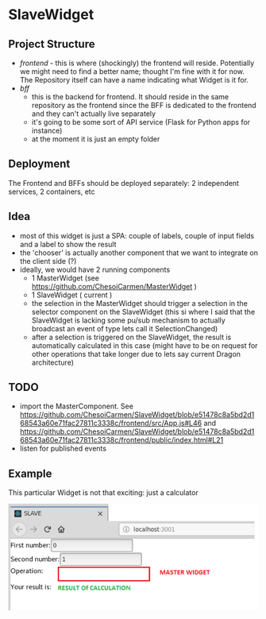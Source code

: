# SlaveWidget

## Project Structure
* *frontend* - this is where (shockingly) the frontend will reside. Potentially we might need to find a better name; thought I'm fine with it for now. The Repository itself can have a name indicating what Widget is it for.
* *bff* 
  - this is the backend for frontend. It should reside in the same repository as the frontend since the BFF is dedicated to the frontend and they can't actually live separately
  - it's going to be some sort of API service (Flask for Python apps for instance)
  - at the moment it is just an empty folder

## Deployment

The Frontend and BFFs should be deployed separately: 2 independent services, 2 containers, etc

## Idea

- most of this widget is just a SPA: couple of labels, couple of input fields and a label to show the result
- the 'chooser' is actually another component that we want to integrate on the client side (?)
- ideally, we would have 2 running components
  * 1 MasterWidget (see https://github.com/ChesoiCarmen/MasterWidget )
  * 1 SlaveWidget ( current )
  * the selection in the MasterWidget should trigger a selection in the selector component on the SlaveWidget
  (this si where I said that the SlaveWidget is lacking some pu/sub mechanism to actually broadcast an event of type lets call it    SelectionChanged)
  * after a selection is triggered on the SlaveWidget, the result is automatically calculated in this case (might have to be on request for other operations that take longer due to lets say current Dragon architecture)
  
## TODO
  - import the MasterComponent. See https://github.com/ChesoiCarmen/SlaveWidget/blob/e51478c8a5bd2d168543a60e71fac27811c3338c/frontend/src/App.js#L46 and https://github.com/ChesoiCarmen/SlaveWidget/blob/e51478c8a5bd2d168543a60e71fac27811c3338c/frontend/public/index.html#L21
  - listen for published events

## Example

This particular Widget is not that exciting: just a calculator

![UI](https://github.com/ChesoiCarmen/SlaveWidget/blob/master/snippet.PNG)
